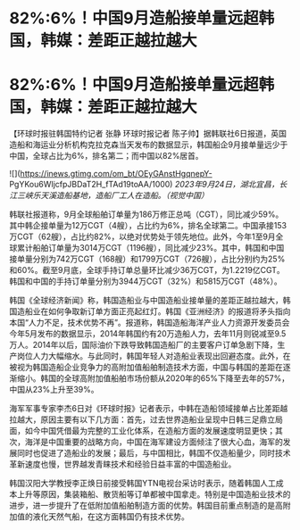 # 82%∶6%！中国9月造船接单量远超韩国，韩媒：差距正越拉越大

# 82%∶6%！中国9月造船接单量远超韩国，韩媒：差距正越拉越大

【环球时报驻韩国特约记者 张静 环球时报记者
陈子帅】据韩联社6日报道，英国造船和海运业分析机构克拉克森当天发布的数据显示，韩国船企9月接单量远少于中国，全球占比为6%，排名第二；而中国以82%居首。

![](https://inews.gtimg.com/om_bt/OEyGAnstHgqnepY-
PgYKou6WIjcfpJBDaT2H_fTAd19toAA/1000)
_2023年9月24日，湖北宜昌，长江三峡乐天溪造船基地，造船厂工人在造船。（视觉中国）_

韩联社报道称，9月全球船舶订单量为186万修正总吨（CGT），同比减少59%。其中韩企接单量为12万CGT（4艘），占比约为6%，排名全球第二。中国承接153万CGT（62艘），占比约82%，以绝对优势处于领先地位。此外，今年1至9月全球累计船舶订单量为3014万CGT（1196艘），同比减少23%。其中，韩国和中国接单量分别为742万CGT（168艘）和1799万CGT（726艘），占比分别约为25%和60%。截至9月底，全球手持订单总量环比减少36万CGT，为1.2219亿CGT。韩国和中国的手持订单量分别为3944万CGT（32%）和5815万CGT（48%）。

韩国《全球经济新闻》称，韩国造船业与中国造船业接单量的差距正越拉越大，韩国造船业在如何争取新订单方面正亮起红灯。韩国《亚洲经济》的报道将矛头指向本国“人力不足，技术优势不再”。报道称，韩国造船海洋产业人力资源开发委员会今年5月发布的数据显示，2014年韩国约有20万造船人力，去年11月则锐减至9.5万人。2014年以后，国际油价下跌导致韩国造船厂的主要客户订单急剧下降，生产岗位人力大幅缩水。与此同时，韩国年轻人对造船业表现出回避态度。此外，在被视为韩国造船企业竞争力的高附加值船舶制造技术方面，中国与韩国的差距在逐渐缩小。韩国的全球高附加值船舶市场份额从2020年的65%下降至去年的57%，中国从23%上升至39%。

海军军事专家李杰6日对《环球时报》记者表示，中韩在造船领域接单占比差距越拉越大，原因主要有以下几方面：首先，过去世界造船业呈现中日韩三足鼎立局面，如今中国凭借最为完整的工业化体系，在造船方面的发展速度明显更快；其次，海洋是中国重要的战略方向，中国在海军建设方面倾注了很大心血，海军的发展同时也促进了造船业的发展；最后，与中国相比，韩国不仅造船量少，同时技术革新速度也慢，世界越发青睐技术和经验日益丰富的中国造船业。

韩国汉阳大学教授李正焕日前接受韩国YTN电视台采访时表示，随着韩国人工成本上升等原因，集装箱船、散货船等订单都被中国拿走。特别是中国造船业技术的进步，进一步提升了在低附加值船舶制造方面的优势。韩国目前重点制造的是高附加值的液化天然气船，在这方面韩国仍有技术优势。

